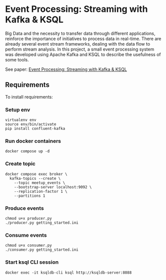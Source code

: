 # Event Processing: Streaming with Kafka & KSQL

Big Data and the necessity to transfer data through different applications, reinforce the importance of initiatives to process data in real-time. There are already several event stream frameworks, dealing with the data flow to perform stream analysis. In this project, a small event processing system was developed using Apache Kafka and KSQL to describe the usefulness of some tools.

See paper: [Event Processing: Streaming with Kafka & KSQL](https://github.com/beyersdorff/event-streaming/blob/main/Event_Processing_%20Streaming_with_Kafka_KSQL.pdf)

## Requirements

To install requirements:

### Setup env
```setup env
virtualenv env
source env/bin/activate
pip install confluent-kafka
```

### Run docker containers
```run docker containers
docker compose up -d
```

### Create topic
``` create topic
docker compose exec broker \
  kafka-topics --create \
    --topic meetup_events \
    --bootstrap-server localhost:9092 \
    --replication-factor 1 \
    --partitions 1
```

### Produce events
``` produce events
chmod u+x producer.py
./producer.py getting_started.ini
```

### Consume events
``` consume events
chmod u+x consumer.py
./consumer.py getting_started.ini
```

### Start ksql CLI session
``` start ksql CLI session
docker exec -it ksqldb-cli ksql http://ksqldb-server:8088
```
